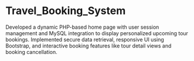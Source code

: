 # Travel_Booking_System
Developed a dynamic PHP-based home page with user session management and MySQL integration to display personalized upcoming tour bookings. Implemented secure data retrieval, responsive UI using Bootstrap, and interactive booking features like tour detail views and booking cancellation.
